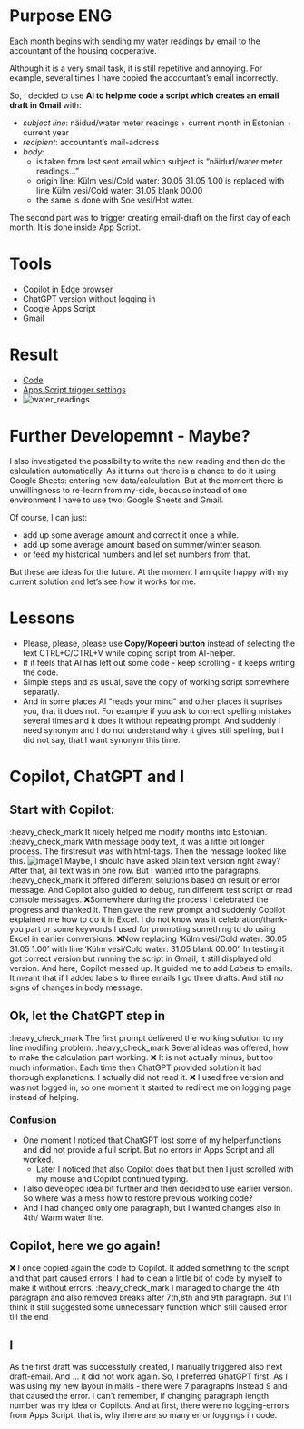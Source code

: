 # Purpose ENG

Each month begins with sending my water readings by email to the accountant of the housing cooperative.

Although it is a very small task, it is still repetitive and annoying. For example, several times I have copied the accountant’s email incorrectly.

So, I decided to use **AI to help me code a script which creates an email draft in Gmail** with:

- _subject line_: näidud/water meter readings + current month in Estonian + current year
- _recipient_: accountant’s mail-address 
- _body_:
    - is taken from last sent email which subject is “näidud/water meter readings…”
    - origin line: Külm vesi/Cold water: 30.05 31.05 1.00 is replaced with line Külm vesi/Cold water: 31.05 blank 00.00
    - the same is done with Soe vesi/Hot water.

The second part was to trigger creating email-draft on the first day of each month. It is done inside App Script.

# Tools
- Copilot in Edge browser
- ChatGPT version without logging in
- Coogle Apps Script
- Gmail

# Result

- [Code](https://github.com/AnuVi/water_meter_email_draft/blob/main/script.js) 
- [Apps Script trigger settings](trigger.md)
- ![water_readings](https://github.com/user-attachments/assets/e5608ee8-0a5d-44bc-8f4e-2a7449c63b39)


# Further Developemnt - Maybe?

I also investigated the possibility to write the new reading and then do the calculation automatically. As it turns out there is a chance to do it using Google Sheets: entering new data/calculation.
But at the moment there is unwillingness to re-learn from my-side, because instead of one environment I have to use two: Google Sheets and Gmail.


Of course, I can just:
- add up some average amount and correct it once a while.
- add up some average amount based on summer/winter season.
- or feed my historical numbers and let set numbers from that.


But these are ideas for the future. At the moment I am quite happy with my current solution and let’s see how it works for me.


# Lessons
- Please, please, please use **Copy/Kopeeri button** instead of selecting the text CTRL+C/CTRL+V while coping script from AI-helper.
- If it feels that AI has left out some code - keep scrolling - it keeps writing the code.
- Simple steps and as usual, save the copy of working script somewhere separatly.
- And in some places AI "reads your mind" and other places it suprises you, that it does not. For example if you ask to correct spelling mistakes several times and it does it without repeating prompt. And suddenly I need synonym and I do not understand why it gives still spelling, but I did not say, that I want synonym this time.

# Copilot, ChatGPT and I

## Start with Copilot:
:heavy_check_mark It nicely helped me modify months into Estonian.
:heavy_check_mark With message body text, it was a little bit longer process. The firstresult was with html-tags. Then the message looked like this.
  ![image1](https://github.com/user-attachments/assets/662b94c2-8626-4a97-8de4-b07ae21e4ad9)
Maybe, I should have asked plain text version right away? After that, all text was in one row. But I wanted into the paragraphs.
:heavy_check_mark It offered different solutions based on result or error message. And Copilot also guided to debug, run different test script or read console messages.
:x:Somewhere during the process I celebrated the progress and thanked it. Then gave the new prompt and suddenly Copilot explained me how to do it in Excel. I do not know was it celebration/thank-you part or some keywords I used for prompting something to do using Excel in earlier conversions.
:x:Now replacing ‘Külm vesi/Cold water: 30.05 31.05 1.00’ with line ‘Külm vesi/Cold water: 31.05 blank 00.00’. In testing it got correct version but running the script in Gmail, it still displayed old version. And here, Copilot messed up. It guided me to add _Labels_ to emails. It meant that if I added labels to three emails I go three drafts. And still no signs of changes in body message.

## Ok, let the ChatGPT step in
:heavy_check_mark The first prompt delivered the working solution to my line modifing problem.
:heavy_check_mark Several ideas was offered, how to make the calculation part working.
:x: It is  not actually minus, but too much information. Each time then ChatGPT provided solution it had thorough explanations. I actually did not read it.
:x: I used free version and was not logged in, so one moment it started to redirect me on logging page instead of helping.

### Confusion
- One moment I noticed that ChatGPT lost some of my helperfunctions and did not provide a full script. But no errors in Apps Script and all worked.
  - Later I noticed that also Copilot does that but then I just scrolled with my mouse and Copilot continued typing.
- I also developed idea bit further and then decided to use earlier version. So where was a mess how to restore previous working code?
- And I had changed only one paragraph, but I wanted changes also in 4th/ Warm water line.

## Copilot, here we go again!
:x: I once copied again the code to Copilot. It added something to the script and that part caused errors. I had to clean a little bit of code by myself to make it without errors.
:heavy_check_mark I managed to change the 4th paragraph and also removed breaks after 7th,8th and 9th paragraph.  But I’ll think it still suggested some unnecessary function which still caused error till the end

## I
As the first draft was successfully created, I manually triggered also next draft-email. And ... it did not work again. So, I preferred GhatGPT first. As I was using my new layout in mails - there were 7 paragraphs instead 9 and that caused the error. I can't remember, if changing paragraph length number was my idea or Copilots. And at first, there were no logging-errors from Apps Script, that is, why there are so many error loggings in code.




